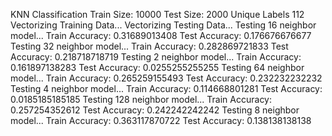 KNN Classification
Train Size: 10000
Test Size: 2000
Unique Labels 112
Vectorizing Training Data...
Vectorizing Testing Data...
Testing 16 neighbor model...
Train Accuracy: 0.31689013408
Test Accuracy: 0.176676676677
Testing 32 neighbor model...
Train Accuracy: 0.282869721833
Test Accuracy: 0.218718718719
Testing 2 neighbor model...
Train Accuracy: 0.161897138283
Test Accuracy: 0.0255255255255
Testing 64 neighbor model...
Train Accuracy: 0.265259155493
Test Accuracy: 0.232232232232
Testing 4 neighbor model...
Train Accuracy: 0.114668801281
Test Accuracy: 0.0185185185185
Testing 128 neighbor model...
Train Accuracy: 0.257254352612
Test Accuracy: 0.242242242242
Testing 8 neighbor model...
Train Accuracy: 0.363117870722
Test Accuracy: 0.138138138138
